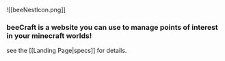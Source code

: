 ![[beeNestIcon.png]]

### beeCraft is a website you can use to manage points of interest in your minecraft worlds!

see the [[Landing Page|specs]] for details.
